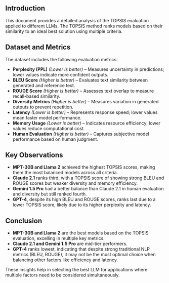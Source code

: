 ## Introduction  
This document provides a detailed analysis of the TOPSIS evaluation applied to different LLMs. The TOPSIS method ranks models based on their similarity to an ideal best solution using multiple criteria.  

## Dataset and Metrics  
The dataset includes the following evaluation metrics:  

- **Perplexity (PPL)** *(Lower is better)* – Measures uncertainty in predictions; lower values indicate more confident outputs.  
- **BLEU Score** *(Higher is better)* – Evaluates text similarity between generated and reference text.  
- **ROUGE Score** *(Higher is better)* – Assesses text overlap to measure recall-based similarity.  
- **Diversity Metrics** *(Higher is better)* – Measures variation in generated outputs to prevent repetition.  
- **Latency** *(Lower is better)* – Represents response speed; lower values mean faster model performance.  
- **Memory Usage** *(Lower is better)* – Indicates resource efficiency; lower values reduce computational cost.  
- **Human Evaluation** *(Higher is better)* – Captures subjective model performance based on human judgment.  

## Key Observations  
- **MPT-30B and Llama 2** achieved the highest TOPSIS scores, making them the most balanced models across all criteria.  
- **Claude 2.1** ranks third, with a TOPSIS score of showing strong BLEU and ROUGE scores but weaker diversity and memory efficiency.  
- **Gemini 1.5 Pro** had a better balance than Claude 2.1 in human evaluation and diversity but still ranked fourth.  
- **GPT-4**, despite its high BLEU and ROUGE scores, ranks last due to a lower TOPSIS score, likely due to its higher perplexity and latency.  

## Conclusion  
- **MPT-30B and Llama 2** are the best models based on the TOPSIS evaluation, excelling in multiple key metrics.  
- **Claude 2.1 and Gemini 1.5 Pro** are mid-tier performers.  
- **GPT-4** ranks lowest, indicating that despite strong traditional NLP metrics (BLEU, ROUGE), it may not be the most optimal choice when balancing other factors like efficiency and latency.  

These insights help in selecting the best LLM for applications where multiple factors need to be considered simultaneously.  
